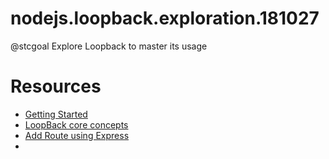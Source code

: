 # nodejs.loopback.exploration.181027
@stcgoal Explore Loopback to master its usage


# Resources
* [Getting Started](https://loopback.io/getting-started/)
* [LoopBack core concepts](https://loopback.io/doc/en/lb3/LoopBack-core-concepts)
* [Add Route using Express](https://loopback.io/doc/en/lb3/Add-a-custom-Express-route.html)
* 
